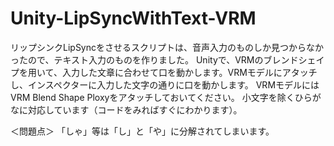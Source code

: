 # Unity-LipSyncWithText-VRM
リップシンクLipSyncをさせるスクリプトは、音声入力のものしか見つからなかったので、テキスト入力のものを作りました。
Unityで、VRMのブレンドシェイプを用いて、入力した文章に合わせて口を動かします。VRMモデルにアタッチし、インスペクターに入力した文字の通りに口を動かします。
VRMモデルにはVRM Blend Shape Ploxyをアタッチしておいてください。
小文字を除くひらがなに対応しています（コードをみればすぐにわかります）。

＜問題点＞
「しゃ」等は「し」と「や」に分解されてしまいます。
